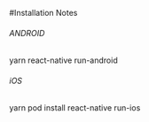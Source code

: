 #Installation Notes

###### ANDROID

yarn 
react-native run-android


###### iOS
yarn 
pod install
react-native run-ios
